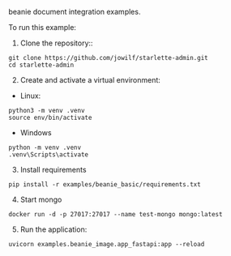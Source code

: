 beanie document integration examples.

To run this example:

1. Clone the repository::

```shell
git clone https://github.com/jowilf/starlette-admin.git
cd starlette-admin
```

2. Create and activate a virtual environment:

* Linux:

```shell
python3 -m venv .venv
source env/bin/activate
```

* Windows

```shell
python -m venv .venv
.venv\Scripts\activate
```

3. Install requirements

```shell
pip install -r examples/beanie_basic/requirements.txt
```

4. Start mongo

```shell
docker run -d -p 27017:27017 --name test-mongo mongo:latest
```

5. Run the application:

```shell
uvicorn examples.beanie_image.app_fastapi:app --reload
```
